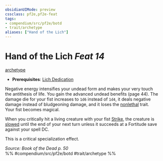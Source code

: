 ```yaml
---
obsidianUIMode: preview
cssclass: pf2e,pf2e-feat
tags:
- compendium/src/pf2e/botd
- trait/archetype
aliases: ["Hand of the Lich"]
---
```

# Hand of the Lich  *Feat 14*  
[archetype](../../rules/traits/archetype.md)  

- **Prerequisites**: [Lich Dedication](lich-dedication-botd.md)

Negative energy intensifies your undead form and makes your very touch the antithesis of life. You gain the advanced undead benefits (page 44). The damage die for your fist increases to `1d6` instead of `1d4`, it deals negative damage instead of bludgeoning damage, and it loses the [nonlethal](../../rules/traits/nonlethal.md) trait. Your fist becomes magical.

When you critically hit a living creature with your fist [Strike](../../rules/actions/strike.md), the creature is [slowed](../../rules/conditions.md#Slowed) until the end of your next turn unless it succeeds at a Fortitude save against your spell DC.

This is a critical specialization effect.

*Source: Book of the Dead p. 50*  
%% #compendium/src/pf2e/botd #trait/archetype %%